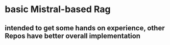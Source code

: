 # basic Mistral-based Rag

## intended to get some hands on experience, other Repos have better overall implementation
